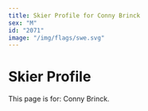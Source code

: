 ```yaml
---
title: Skier Profile for Conny Brinck
sex: "M"
id: "2071"
image: "/img/flags/swe.svg" 
---
```


# Skier Profile

This page is for: Conny Brinck.
    